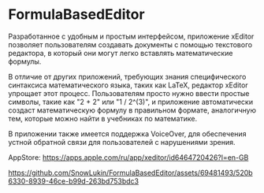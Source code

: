 # FormulaBasedEditor
 
Разработанное с удобным и простым интерфейсом, приложение xEditor позволяет пользователям создавать документы с помощью текстового редактора, в который они могут легко вставлять математические формулы.

В отличие от других приложений, требующих знания специфического синтаксиса математического языка, таких как LaTeX, редактор xEditor упрощает этот процесс. Пользователям просто нужно ввести простые символы, такие как "2 + 2" или "1 / 2^(3)", и приложение автоматически создаст математическую формулу в правильном формате, аналогичную тем, которые можно найти в учебниках по математике.

В приложении также имеется поддержка VoiceOver, для обеспечения устной обратной связи для пользователей с нарушениями зрения.

AppStore: https://apps.apple.com/ru/app/xeditor/id6464720426?l=en-GB





https://github.com/SnowLukin/FormulaBasedEditor/assets/69481493/520b6330-8939-46ce-b99d-263bd753bdc3

